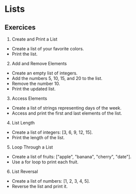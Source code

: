 # Lists




## Exercices

1. Create and Print a List
   
* Create a list of your favorite colors.
* Print the list.
  
2. Add and Remove Elements
   
* Create an empty list of integers.
* Add the numbers 5, 10, 15, and 20 to the list.
* Remove the number 10.
* Print the updated list.

3. Access Elements

* Create a list of strings representing days of the week.
* Access and print the first and last elements of the list.

4. List Length

* Create a list of integers: [3, 6, 9, 12, 15].
* Print the length of the list.

5. Loop Through a List
   
* Create a list of fruits: ["apple", "banana", "cherry", "date"].
* Use a for loop to print each fruit.

6. List Reversal
* Create a list of numbers: [1, 2, 3, 4, 5].
* Reverse the list and print it.

  
  
  
